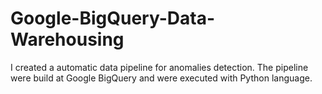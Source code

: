# Google-BigQuery-Data-Warehousing
I created a automatic data pipeline for anomalies detection. The pipeline were build at Google BigQuery and were executed with Python language.
